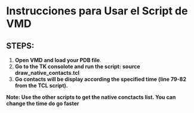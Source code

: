 # Instrucciones para Usar el Script de VMD

## STEPS:

1. **Open VMD and load your PDB file**.
2. **Go to the TK consolote and run the script:**
     **source draw_native_contacts.tcl**
4. **Go contacts will be display according the specified time (line 79-82 from the TCL script).**

**Note: Use the other scripts to get the native conctacts list. You can change the time do go faster** 
